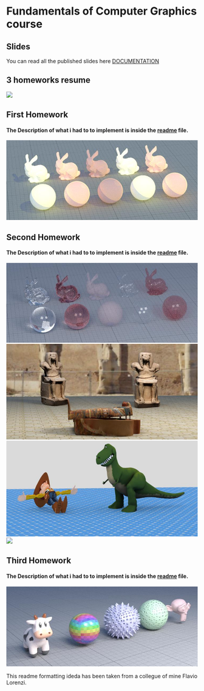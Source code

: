 # Fundamentals of Computer Graphics course

## Slides
You can read all the published slides here [DOCUMENTATION](./all-slides.pdf)

## 3 homeworks resume

<a href="https://www.dis.uniroma1.it/"><img src="http://www.dis.uniroma1.it/sites/default/files/marchio%20logo%20eng%20jpg.jpg" width="500"></a>


## First Homework

#### The Description of what i had to to implement is inside the [readme](./homework1/readme.md) file.

![](/homework1/results/extra_points/LAMP_TOON_ON.jpg)

## Second Homework

#### The Description of what i had to to implement is inside the [readme](./homework2/readme.md) file.

![](homework2/results/extras/REFRACTION/materials2_path_720_256.jpg)
![](homework2/results/extras/MYOS/myos_1_egypt_720s_720r.jpg)
![](homework2/results/extras/MYOS/myos_2_toystory_720s_720r.jpg)
![](homework2/results/extras/MYOS/myos_3_cyber_720s_720r.jpg.jpg)


## Third Homework

#### The Description of what i had to to implement is inside the [readme](./homework3/readme.md) file.

![](homework3/results/my_01_surface_720_256.jpg)

This readme formatting ideda has been taken from a collegue of mine Flavio Lorenzi. 

